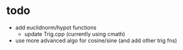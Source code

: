 # todo

- add euclidnorm/hypot functions
  - update Trig.cpp (currently using cmath)
- use more advanced algo for cosine/sine (and add other trig fns)
